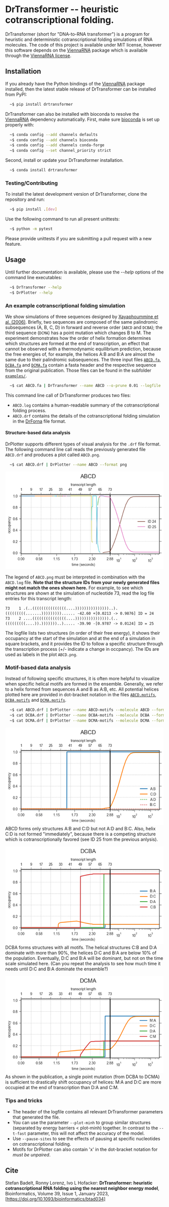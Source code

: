 # DrTransformer -- heuristic cotranscriptional folding.

DrTransformer (short for "DNA-to-RNA transformer") is a program for heuristic
and deterministic cotranscriptional folding simulations of RNA molecules. The
code of this project is available under MIT license, however this software
depends on the [ViennaRNA] package which is available through the [ViennaRNA
license].

## Installation
If you already have the Python bindings of the [ViennaRNA] package installed,
then the latest stable release of DrTransformer can be installed from PyPI:
```sh
  ~$ pip install drtransformer
```

DrTransformer can also be installed with bioconda to resolve the [ViennaRNA]
dependency automatically. First, make sure [bioconda] is set up properly with:
```sh
  ~$ conda config --add channels defaults
  ~$ conda config --add channels bioconda
  ~$ conda config --add channels conda-forge
  ~$ conda config --set channel_priority strict
```
Second, install or update your DrTransformer installation.
```sh
  ~$ conda install drtransformer
```

### Testing/Contributing
To install the latest development version of DrTransformer, clone the
repository and run:
```sh
  ~$ pip install .[dev]
```
Use the following command to run all present unittests:
```sh
  ~$ python -m pytest 
```
Please provide unittests if you are submitting a pull request with a new feature.

## Usage
Until further documentation is available, please use the *--help* options of the 
command line executables:
```sh
  ~$ DrTransformer --help
  ~$ DrPlotter --help
```

### An example cotranscriptional folding simulation
We show simulations of three sequences designed by [Xayaphoummine et
al. (2006)].  Briefly, two sequences are composed of the same palindromic
subsequences (A, B, C, D) in forward and reverse order (`ABCD` and `DCBA`); the
third sequence (`DCMA`) has a point mutation which changes B to M. The
experiment demonstrates how the order of helix formation determines which
structures are formed at the end of transcription, an effect that cannot be
observed with a thermodynamic equilibrium prediction, because the free energies
of, for example, the helices A:B and B:A are almost the same due to their
palindromic subsequences.  The three input files [`ABCD.fa`], [`DCBA.fa`] and
[`DCMA.fa`] contain a fasta header and the respective sequence from the
original publication.  Those files can be found in the subfolder [`examples/`]. 

```sh
  ~$ cat ABCD.fa | DrTransformer --name ABCD --o-prune 0.01 --logfile 
```
This command line call of DrTransformer produces two files:
 - `ABCD.log` contains a human-readable summary of the cotranscriptional folding process. 
 - `ABCD.drf` contains the details of the cotranscriptional folding simulation in the
 [DrForna] file format. 

#### Structure-based data analysis
DrPlotter supports different types of visual analysis for the `.drf` file
format. The following command line call reads the previously generated file
`ABCD.drf` and produces a plot called `ABCD.png`.
```sh
  ~$ cat ABCD.drf | DrPlotter --name ABCD --format png
```
![ABCD](examples/ABCD.png)

The legend of `ABCD.png` must be interpreted in combination with the `ABCD.log`
file. **Note that the structure IDs from your newly generated files might not
match the ones shown here.** For example, to see which structures are shown at
the simulation of nucleotide 73, read the log file entries for this transcript
length:
```
73    1 .(..(((((((((((((((....)))))))))))))))..).(((((((((.......)))))))))...... -42.60 +[0.0213 -> 0.9876] ID = 24
73    2 ....(((((((((((((((....))))))))))))))).(..(((((((((....)).)))))))..)..... -39.90 -[0.9787 -> 0.0124] ID = 25
```
The logfile lists two structures (in order of their free energy), it shows
their occupancy at the start of the simulation and at the end of a simulation
in square brackets, and it provides the ID to follow a specific structure
through the transcription process (+/- indicate a change in occpancy). The IDs
are used as labels in the plot `ABCD.png`.

### Motif-based data analysis
Instead of following specific structures, it is often more helpful to visualize
when specific helical motifs are formed in the ensemble. Generally, we refer to
a helix formed from sequences A and B as A:B, etc. All potential helices 
plotted here are provided in dot-bracket notation in the files [`ABCD.motifs`], [`DCBA.motifs`] and [`DCMA.motifs`].
```sh
  ~$ cat ABCD.drf | DrPlotter --name ABCD-motifs --molecule ABCD --format png --motiffile ABCD.motifs --motifs A:B C:D A:D B:C
  ~$ cat DCBA.drf | DrPlotter --name DCBA-motifs --molecule DCBA --format png --motiffile DCBA.motifs --motifs B:A D:C D:A C:B
  ~$ cat DCMA.drf | DrPlotter --name DCMA-motifs --molecule DCMA --format png --motiffile DCMA.motifs --motifs M:A D:C D:A C:M
```
<img src="examples/ABCD-motifs.png" alt="ABCD"/><br>
ABCD forms only structures A:B and C:D but not A:D and B:C. Also, helix C:D is
not formed "immediately", because there is a competing structure which
is cotranscriptionally favored (see ID 25 from the previous anlysis).

<img src="examples/DCBA-motifs.png" alt="DCBA"/><br>
DCBA forms structures with all motifs. The helical structures C:B and
D:A dominate with more than 90%, the helices D:C and B:A are
below 10% of the population. Eventually, D:C and B:A will be
dominant, but not on the time scale simulated here. (Can you repeat the analysis
to see how much time it needs until D:C and B:A dominate the ensemble?)

<img src="examples/DCMA-motifs.png" alt="DCMA"><br>
As shown in the publication, a single point mutation (from DCBA to DCMA) is
sufficient to drastically shift occupancy of helices: M:A and D:C
are more occupied at the end of transcription than D:A and C:M.

### Tips and tricks
 - The header of the logfile contains all relevant DrTransformer parameters that generated the file. 
 - You can use the parameter `--plot-minh` to group similar structures (separated by energy barriers < plot-minh) together. 
    In contrast to the `--t-fast` parameter, this will not affect the accuracy of the model.
 - Use `--pause-sites` to see the effects of pausing at specific nucleotides on cotranscriptional folding.
 - Motifs for DrPlotter can also contain 'x' in the dot-bracket notation for *must be unpaired*.

## Cite
Stefan Badelt, Ronny Lorenz, Ivo L Hofacker: **DrTransformer: heuristic
cotranscriptional RNA folding using the nearest neighbor energy model**, 
Bioinformatics, Volume 39, Issue 1, January 2023, 
[https://doi.org/10.1093/bioinformatics/btad034]

[//]: References
[ViennaRNA]: <http://www.tbi.univie.ac.at/RNA>
[ViennaRNA license]: <https://github.com/ViennaRNA/ViennaRNA/blob/master/license.txt>
[bioconda]: <https://bioconda.github.io>
[DrForna]: <https://github.com/ViennaRNA/drforna>
[Xayaphoummine et al. (2006)]: <https://doi.org/10.1093/nar/gkl1036>
[https://doi.org/10.1093/bioinformatics/btad034]: <https://doi.org/10.1093/bioinformatics/btad034>
[`examples/`]: <examples>
[`ABCD.fa`]: <examples/ABCD.fa>
[`DCBA.fa`]: <examples/DCBA.fa>
[`DCMA.fa`]: <examples/DCMA.fa>
[`ABCD.motifs`]: <examples/ABCD.motifs>
[`DCBA.motifs`]: <examples/DCBA.motifs>
[`DCMA.motifs`]: <examples/DCMA.motifs>
